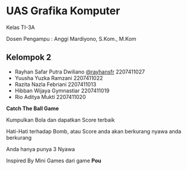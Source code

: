 # UAS Grafika Komputer

Kelas TI-3A

Dosen Pengampu : Anggi Mardiyono, S.Kom., M.Kom

## Kelompok 2

- Rayhan Safar Putra Dwiliano [@rayhansfr](https://github.com/rayhansfr) 2207411027
- Yuusha Yuzka Ramzani 2207411022
- Razita Nazla Febriani 2207411013
- Hibban Wijaya Gymnastiar 2207411019
- Rio Aditya Mukti 2207411020

**Catch The Ball Game**

Kumpulkan Bola dan dapatkan Score terbaik

Hati-Hati terhadap Bomb, atau Score anda akan berkurang nyawa anda berkurang

Anda hanya punya 3 Nyawa

Inspired By Mini Games dari game **Pou**
